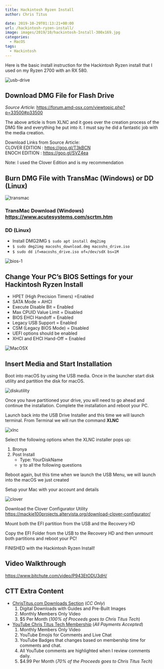 ```yaml
---
title: Hackintosh Ryzen Install
author: Chris Titus

date: 2019-10-29T01:13:21+00:00
url: /hackintosh-ryzen-install/
image: images/2019/10/hackintosh-Install-300x169.jpg
categories:
  - MacOS
tags:
  - Hackintosh
---
```

Here is the basic install instruction for the Hackintosh Ryzen install that I used on my Ryzen 2700 with an RX 580. <!--more-->

![usb-drive](/images/2019/10/usb-drive-300x230.png) 

## Download DMG File for Flash Drive

_Source Article:_ <https://forum.amd-osx.com/viewtopic.php?p=33500#p33500>

The above article is from XLNC and it goes over the creation process of the DMG file and everything he put into it. I must say he did a fantastic job with the media creation. 

Download Links from Source Article:  
CLOVER EDITION : <https://goo.gl/T3kBCN>   
ENOCH EDITION : <https://goo.gl/SVZ4ea>

Note: I used the Clover Edition and is my recommendation

## Burn DMG File with TransMac (Windows) or DD (Linux)

![transmac](/images/2019/10/transmac.jpeg) 

### TransMac Download (Windows) <https://www.acutesystems.com/scrtm.htm>

### DD (Linux)

  * Install DMG2IMG `$ sudo apt install dmg2img`
  * `$ sudo dmg2img macoshs_download.dmg macoshs_drive.iso`
  * `$ sudo dd if=macoshs_drive.iso of=/dev/sdX bs=1M`

![bios-1](/images/2019/10/bios-1.png) 

## Change Your PC&#8217;s BIOS Settings for your Hackintosh Ryzen Install

  * HPET (High Precision Timers) =Enabled
  * SATA Mode = AHCI
  * Execute Disable Bit = Enabled
  * Max CPUID Value Limit = Disabled
  * BIOS EHCI Handoff = Enabled
  * Legacy USB Support = Enabled
  * CSM (Legacy BIOS Mode) = Disabled
  * UEFI options should be enabled
  * XHCI and EHCI Hand-Off = Enabled 

![MacOSX](/images/2019/10/MacOSX-1-e1572309977936.png) 

## Insert Media and Start Installation

Boot into macOS by using the USB media. Once in the launcher start disk utility and partition the disk for macOS. 

![diskutility](/images/2019/10/diskutility.png) 

Once you have partitioned your drive, you will need to go ahead and continue the installation. Complete the installation and reboot your PC. 

Launch back into the USB Drive Installer and this time we will launch terminal. From Terminal we will run the command **XLNC**

![xlnc](/images/2019/10/xlnc.png) 

Select the following options when the XLNC installer pops up:

1. Bronya
2. Post Install
   * Type: YourDiskName
   * y to all the following questions

Reboot again, but this time when we launch the USB Menu, we will launch into the macOS we just created

Setup your Mac with your account and details

![clover](/images/2019/10/clover.png) 

Download the Clover Configurator Utility   
<https://mackie100projects.altervista.org/download-clover-configurator/>

Mount both the EFI partition from the USB and the Recovery HD

Copy the EFI Folder from the USB to the Recovery HD and then unmount both partitions and reboot your PC!

FINISHED with the Hackintosh Ryzen Install!

## Video Walkthrough
https://www.bitchute.com/video/P943EtODU3dH/

## CTT Extra Content

- [ChrisTitus.com Downloads Section][1] (_CC Only_)
  1. Digital Downloads with Guides and Pre-Built Images
  2. Monthly Members Only Video
  3. $5 Per Month (_100% of Proceeds goes to Chris Titus Tech_)
- [YouTube Chris Titus Tech Membership][2] (_All Payments Accepted_)
  1. Monthly Members Only Video
  2. YouTube Emojis for Comments and Live Chat
  3. YouTube Badges that changes based on membership time for comments and chat.
  4. All YouTube comments are highlighted when I review comments daily. 
  5. $4.99 Per Month (_70% of the Proceeds goes to Chris Titus Tech_)

 [1]: https://portal.christitus.com
 [2]: https://christitus.com/join